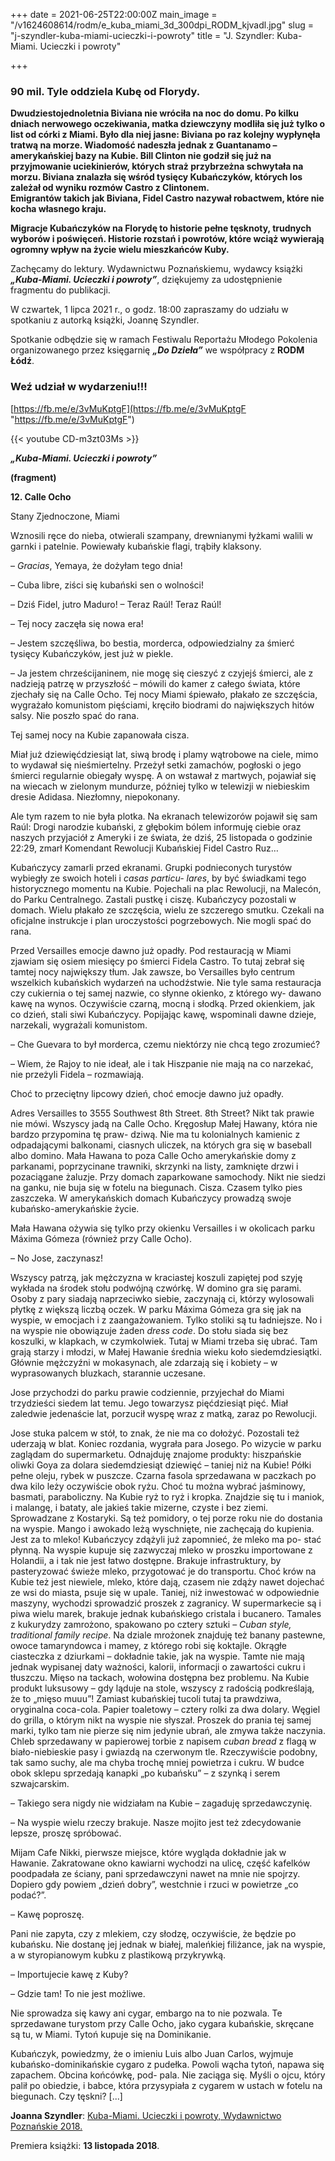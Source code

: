+++
date = 2021-06-25T22:00:00Z
main_image = "/v1624608614/rodm/e_kuba_miami_3d_300dpi_RODM_kjvadl.jpg"
slug = "j-szyndler-kuba-miami-ucieczki-i-powroty"
title = "J. Szyndler: Kuba-Miami. Ucieczki i powroty"

+++
### **90 mil. Tyle oddziela Kubę od Florydy.**

**Dwudziestojednoletnia Biviana nie wróciła na noc do domu. Po kilku dniach nerwowego oczekiwania, matka dziewczyny modliła się już tylko o list od córki z Miami. Było dla niej jasne: Biviana po raz kolejny wypłynęła tratwą na morze. Wiadomość nadeszła jednak z Guantanamo – amerykańskiej bazy na Kubie. Bill Clinton nie godził się już na przyjmowanie uciekinierów, których straż przybrzeżna schwytała na morzu. Biviana znalazła się wśród tysięcy Kubańczyków, których los zależał od wyniku rozmów Castro z Clintonem.  
Emigrantów takich jak Biviana, Fidel Castro nazywał robactwem, które nie kocha własnego kraju.**

**Migracje Kubańczyków na Florydę to historie pełne tęsknoty, trudnych wyborów i poświęceń. Historie rozstań i powrotów, które wciąż wywierają ogromny wpływ na życie wielu mieszkańców Kuby.**

Zachęcamy do lektury. Wydawnictwu Poznańskiemu, wydawcy książki **_„Kuba-Miami. Ucieczki i powroty”_**, dziękujemy za udostępnienie fragmentu do publikacji.

W czwartek, 1 lipca 2021 r., o godz. 18:00 zapraszamy do udziału w spotkaniu z autorką książki, Joannę Szyndler.

Spotkanie odbędzie się w ramach Festiwalu Reportażu Młodego Pokolenia organizowanego przez księgarnię **_„Do Dzieła”_** we współpracy z **RODM Łódź**.

### **Weź udział w wydarzeniu!!!**

[https://fb.me/e/3vMuKptgF](https://fb.me/e/3vMuKptgF "https://fb.me/e/3vMuKptgF")

{{< youtube CD-m3zt03Ms >}}

**_„Kuba-Miami. Ucieczki i powroty”_**

**(fragment)**

**12. Calle Ocho**

Stany Zjednoczone, Miami

Wznosili ręce do nieba, otwierali szampany, drewnianymi łyżkami walili w garnki i patelnie. Powiewały kubańskie flagi, trąbiły klaksony.

– _Gracias_, Yemaya, że dożyłam tego dnia!

– Cuba libre, ziści się kubański sen o wolności!

– Dziś Fidel, jutro Maduro! – Teraz Raúl! Teraz Raúl!

– Tej nocy zaczęła się nowa era!

– Jestem szczęśliwa, bo bestia, morderca, odpowiedzialny za śmierć tysięcy Kubańczyków, jest już w piekle.

– Ja jestem chrześcijaninem, nie mogę się cieszyć z czyjejś śmierci, ale z nadzieją patrzę w przyszłość – mówili do kamer z całego świata, które zjechały się na Calle Ocho. Tej nocy Miami śpiewało, płakało ze szczęścia, wygrażało komunistom pięściami, kręciło biodrami do największych hitów salsy. Nie poszło spać do rana.

Tej samej nocy na Kubie zapanowała cisza.

Miał już dziewięćdziesiąt lat, siwą brodę i plamy wątrobowe na ciele, mimo to wydawał się nieśmiertelny. Przeżył setki zamachów, pogłoski o jego śmierci regularnie obiegały wyspę. A on wstawał z martwych, pojawiał się na wiecach w zielonym mundurze, później tylko w telewizji w niebieskim dresie Adidasa. Niezłomny, niepokonany.

Ale tym razem to nie była plotka. Na ekranach telewizorów pojawił się sam Raúl: Drogi narodzie kubański, z głębokim bólem informuję ciebie oraz naszych przyjaciół z Ameryki i ze świata, że dziś, 25 listopada o godzinie 22:29, zmarł Komendant Rewolucji Kubańskiej Fidel Castro Ruz…

Kubańczycy zamarli przed ekranami. Grupki podnieconych turystów wybiegły ze swoich hoteli i _casas particu- lares_, by być świadkami tego historycznego momentu na Kubie. Pojechali na plac Rewolucji, na Malecón, do Parku Centralnego. Zastali pustkę i ciszę. Kubańczycy pozostali w domach. Wielu płakało ze szczęścia, wielu ze szczerego smutku. Czekali na oficjalne instrukcje i plan uroczystości pogrzebowych. Nie mogli spać do rana.

Przed Versailles emocje dawno już opadły. Pod restauracją w Miami zjawiam się osiem miesięcy po śmierci Fidela Castro. To tutaj zebrał się tamtej nocy największy tłum. Jak zawsze, bo Versailles było centrum wszelkich kubańskich wydarzeń na uchodźstwie. Nie tyle sama restauracja czy cukiernia o tej samej nazwie, co słynne okienko, z którego wy- dawano kawę na wynos. Oczywiście czarną, mocną i słodką. Przed okienkiem, jak co dzień, stali siwi Kubańczycy. Popijając kawę, wspominali dawne dzieje, narzekali, wygrażali komunistom.

– Che Guevara to był morderca, czemu niektórzy nie chcą tego zrozumieć?

– Wiem, że Rajoy to nie ideał, ale i tak Hiszpanie nie mają na co narzekać, nie przeżyli Fidela – rozmawiają.

Choć to przeciętny lipcowy dzień, choć emocje dawno już opadły.

Adres Versailles to 3555 Southwest 8th Street. 8th Street? Nikt tak prawie nie mówi. Wszyscy jadą na Calle Ocho. Kręgosłup Małej Hawany, która nie bardzo przypomina tę praw- dziwą. Nie ma tu kolonialnych kamienic z odpadającymi balkonami, ciasnych uliczek, na których gra się w baseball albo domino. Mała Hawana to poza Calle Ocho amerykańskie domy z parkanami, poprzycinane trawniki, skrzynki na listy, zamknięte drzwi i pozaciągane żaluzje. Przy domach zaparkowane samochody. Nikt nie siedzi na ganku, nie buja się w fotelu na biegunach. Cisza. Czasem tylko pies zaszczeka. W amerykańskich domach Kubańczycy prowadzą swoje kubańsko-amerykańskie życie.

Mała Hawana ożywia się tylko przy okienku Versailles i w okolicach parku Máxima Gómeza (również przy Calle Ocho).

– No Jose, zaczynasz!

Wszyscy patrzą, jak mężczyzna w kraciastej koszuli zapiętej pod szyję wykłada na środek stołu podwójną czwórkę. W domino gra się parami. Osoby z pary siadają naprzeciwko siebie, zaczynają ci, którzy wylosowali płytkę z większą liczbą oczek. W parku Máxima Gómeza gra się jak na wyspie, w emocjach i z zaangażowaniem. Tylko stoliki są tu ładniejsze. No i na wyspie nie obowiązuje żaden _dress code_. Do stołu siada się bez koszulki, w klapkach, w czymkolwiek. Tutaj w Miami trzeba się ubrać. Tam grają starzy i młodzi, w Małej Hawanie średnia wieku koło siedemdziesiątki. Głównie mężczyźni w mokasynach, ale zdarzają się i kobiety – w wyprasowanych bluzkach, starannie uczesane.

Jose przychodzi do parku prawie codziennie, przyjechał do Miami trzydzieści siedem lat temu. Jego towarzysz pięćdziesiąt pięć. Miał zaledwie jedenaście lat, porzucił wyspę wraz z matką, zaraz po Rewolucji.

Jose stuka palcem w stół, to znak, że nie ma co dołożyć. Pozostali też uderzają w blat. Koniec rozdania, wygrała para Josego. Po wizycie w parku zaglądam do supermarketu. Odnajduję znajome produkty: hiszpańskie oliwki Goya za dolara siedemdziesiąt dziewięć – taniej niż na Kubie! Półki pełne oleju, rybek w puszcze. Czarna fasola sprzedawana w paczkach po dwa kilo leży oczywiście obok ryżu. Choć tu można wybrać jaśminowy, basmati, paraboliczny. Na Kubie ryż to ryż i kropka. Znajdzie się tu i maniok, i malangę, i bataty, ale jakieś takie mizerne, czyste i bez ziemi. Sprowadzane z Kostaryki. Są też pomidory, o tej porze roku nie do dostania na wyspie. Mango i awokado leżą wyschnięte, nie zachęcają do kupienia. Jest za to mleko! Kubańczycy zdążyli już zapomnieć, że mleko ma po- stać płynną. Na wyspie kupuje się zazwyczaj mleko w proszku importowane z Holandii, a i tak nie jest łatwo dostępne. Brakuje infrastruktury, by pasteryzować świeże mleko, przygotować je do transportu. Choć krów na Kubie też jest niewiele, mleko, które dają, czasem nie zdąży nawet dojechać ze wsi do miasta, psuje się w upale. Taniej, niż inwestować w odpowiednie maszyny, wychodzi sprowadzić proszek z zagranicy. W supermarkecie są i piwa wielu marek, brakuje jednak kubańskiego cristala i bucanero. Tamales z kukurydzy zamrożono, spakowano po cztery sztuki – _Cuban style, traditional family recipe_. Na dziale mrożonek znajduję też banany pastewne, owoce tamaryndowca i mamey, z którego robi się koktajle. Okrągłe ciasteczka z dziurkami – dokładnie takie, jak na wyspie. Tamte nie mają jednak wypisanej daty ważności, kalorii, informacji o zawartości cukru i tłuszczu. Mięso na tackach, wołowina dostępna bez problemu. Na Kubie produkt luksusowy – gdy ląduje na stole, wszyscy z radością podkreślają, że to „mięso muuu”! Zamiast kubańskiej tucoli tutaj ta prawdziwa, oryginalna coca-cola. Papier toaletowy – cztery rolki za dwa dolary. Węgiel do grilla, o którym nikt na wyspie nie słyszał. Proszek do prania tej samej marki, tylko tam nie pierze się nim jedynie ubrań, ale zmywa także naczynia. Chleb sprzedawany w papierowej torbie z napisem _cuban bread_ z flagą w biało-niebieskie pasy i gwiazdą na czerwonym tle. Rzeczywiście podobny, tak samo suchy, ale ma chyba trochę mniej powietrza i cukru. W budce obok sklepu sprzedają kanapki „po kubańsku” – z szynką i serem szwajcarskim.

– Takiego sera nigdy nie widziałam na Kubie – zagaduję sprzedawczynię.

– Na wyspie wielu rzeczy brakuje. Nasze mojito jest też zdecydowanie lepsze, proszę spróbować.

Mijam Cafe Nikki, pierwsze miejsce, które wygląda dokładnie jak w Hawanie. Zakratowane okno kawiarni wychodzi na ulicę, część kafelków poodpadała ze ściany, pani sprzedawczyni nawet na mnie nie spojrzy. Dopiero gdy powiem „dzień dobry”, westchnie i rzuci w powietrze „co podać?”.

– Kawę poproszę.

Pani nie zapyta, czy z mlekiem, czy słodzę, oczywiście, że będzie po kubańsku. Nie dostanę jej jednak w białej, maleńkiej filiżance, jak na wyspie, a w styropianowym kubku z plastikową przykrywką.

– Importujecie kawę z Kuby?

– Gdzie tam! To nie jest możliwe.

Nie sprowadza się kawy ani cygar, embargo na to nie pozwala. Te sprzedawane turystom przy Calle Ocho, jako cygara kubańskie, skręcane są tu, w Miami. Tytoń kupuje się na Dominikanie.

Kubańczyk, powiedzmy, że o imieniu Luis albo Juan Carlos, wyjmuje kubańsko-dominikańskie cygaro z pudełka. Powoli wącha tytoń, napawa się zapachem. Obcina końcówkę, pod- pala. Nie zaciąga się. Myśli o ojcu, który palił po obiedzie, i babce, która przysypiała z cygarem w ustach w fotelu na biegunach. Czy tęskni? \[...\]

**Joanna Szyndler**: [Kuba-Miami. Ucieczki i powroty, Wydawnictwo Poznańskie 2018.](https://wydawnictwopoznanskie.pl/produkt/kuba-miami/ "https://wydawnictwopoznanskie.pl/produkt/kuba-miami/")

Premiera książki: **13 listopada 2018**.